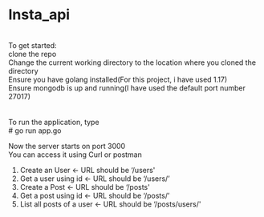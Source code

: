 # Insta_api

</br>
To get started:</br>
clone the repo</br>
Change the current working directory to the location where you cloned the directory</br>
Ensure you have golang installed(For this project, i have used 1.17)</br>
Ensure mongodb is up and running(I have used the default port number 27017)</br>
</br></br>
To run the application, type </br>
# go run app.go

Now the server starts on port 3000</br>
You can access it using Curl or postman

1. Create an User <- URL should be ‘/users'</br>
2. Get a user using id <- URL should be ‘/users/<id here>’
3. Create a Post <- URL should be ‘/posts'
4. Get a post using id <- URL should be ‘/posts/<id here>’
5. List all posts of a user <- URL should be ‘/posts/users/<Id here>'
